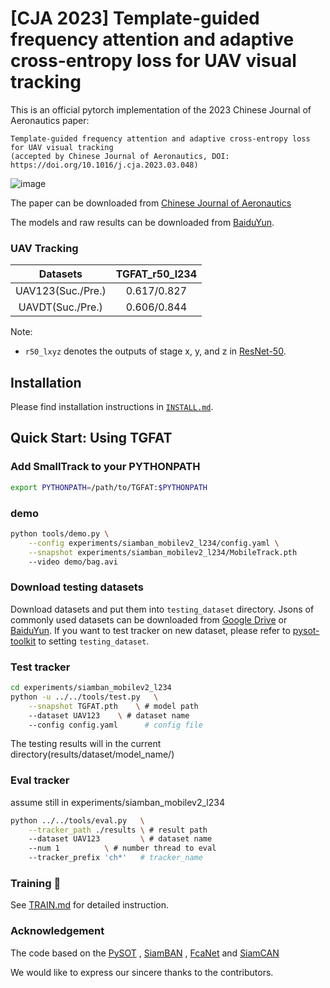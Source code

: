# [CJA 2023] Template-guided frequency attention and adaptive cross-entropy loss for UAV visual tracking

This is an official pytorch implementation of the 2023 Chinese Journal of Aeronautics paper: 
```
Template-guided frequency attention and adaptive cross-entropy loss for UAV visual tracking
(accepted by Chinese Journal of Aeronautics, DOI: https://doi.org/10.1016/j.cja.2023.03.048)
```

![image](xxx.png)

The paper can be downloaded from [Chinese Journal of Aeronautics](https://doi.org/10.1016/j.cja.2023.03.048)

The models and raw results can be downloaded from [BaiduYun](https://pan.baidu.com/s/1lfrFIgevYlfUWXP8lz9kMw?pwd=1234). 

### UAV Tracking

| Datasets | TGFAT_r50_l234|
| :--------------------: | :----------------: |
| UAV123(Suc./Pre.) | 0.617/0.827|
| UAVDT(Suc./Pre.) | 0.606/0.844|

Note:

-  `r50_lxyz` denotes the outputs of stage x, y, and z in [ResNet-50](https://arxiv.org/abs/1512.03385).

## Installation

Please find installation instructions in [`INSTALL.md`](INSTALL.md).

## Quick Start: Using TGFAT

### Add SmallTrack to your PYTHONPATH

```bash
export PYTHONPATH=/path/to/TGFAT:$PYTHONPATH
```


### demo

```bash
python tools/demo.py \
    --config experiments/siamban_mobilev2_l234/config.yaml \
    --snapshot experiments/siamban_mobilev2_l234/MobileTrack.pth
    --video demo/bag.avi
```

### Download testing datasets

Download datasets and put them into `testing_dataset` directory. Jsons of commonly used datasets can be downloaded from [Google Drive](https://drive.google.com/drive/folders/10cfXjwQQBQeu48XMf2xc_W1LucpistPI) or [BaiduYun](https://pan.baidu.com/s/1js0Qhykqqur7_lNRtle1tA#list/path=%2F). If you want to test tracker on new dataset, please refer to [pysot-toolkit](https://github.com/StrangerZhang/pysot-toolkit) to setting `testing_dataset`. 

### Test tracker

```bash
cd experiments/siamban_mobilev2_l234
python -u ../../tools/test.py 	\
	--snapshot TGFAT.pth 	\ # model path
	--dataset UAV123 	\ # dataset name
	--config config.yaml	  # config file
```

The testing results will in the current directory(results/dataset/model_name/)

### Eval tracker

assume still in experiments/siamban_mobilev2_l234

``` bash
python ../../tools/eval.py 	 \
	--tracker_path ./results \ # result path
	--dataset UAV123         \ # dataset name
	--num 1 		 \ # number thread to eval
	--tracker_prefix 'ch*'   # tracker_name
```

###  Training :wrench:

See [TRAIN.md](TRAIN.md) for detailed instruction.


### Acknowledgement
The code based on the [PySOT](https://github.com/STVIR/pysot) , [SiamBAN](https://github.com/hqucv/siamban) ,
[FcaNet](https://ieeexplore.ieee.org/document/9710319) and [SiamCAN](https://openreview.net/forum?id=UQz4_jo70Ci)

We would like to express our sincere thanks to the contributors.
